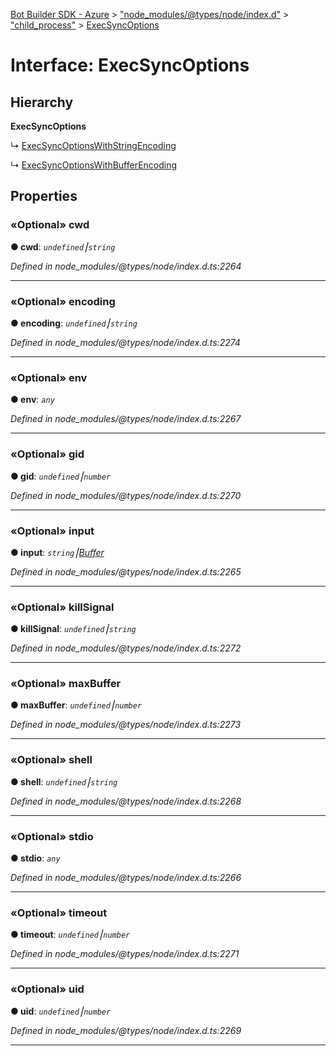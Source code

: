 [Bot Builder SDK - Azure](../README.md) > ["node_modules/@types/node/index.d"](../modules/_node_modules__types_node_index_d_.md) > ["child_process"](../modules/_node_modules__types_node_index_d_._child_process_.md) > [ExecSyncOptions](../interfaces/_node_modules__types_node_index_d_._child_process_.execsyncoptions.md)



# Interface: ExecSyncOptions

## Hierarchy

**ExecSyncOptions**

↳  [ExecSyncOptionsWithStringEncoding](_node_modules__types_node_index_d_._child_process_.execsyncoptionswithstringencoding.md)




↳  [ExecSyncOptionsWithBufferEncoding](_node_modules__types_node_index_d_._child_process_.execsyncoptionswithbufferencoding.md)









## Properties
<a id="cwd"></a>

### «Optional» cwd

**●  cwd**:  *`undefined`⎮`string`* 

*Defined in node_modules/@types/node/index.d.ts:2264*





___

<a id="encoding"></a>

### «Optional» encoding

**●  encoding**:  *`undefined`⎮`string`* 

*Defined in node_modules/@types/node/index.d.ts:2274*





___

<a id="env"></a>

### «Optional» env

**●  env**:  *`any`* 

*Defined in node_modules/@types/node/index.d.ts:2267*





___

<a id="gid"></a>

### «Optional» gid

**●  gid**:  *`undefined`⎮`number`* 

*Defined in node_modules/@types/node/index.d.ts:2270*





___

<a id="input"></a>

### «Optional» input

**●  input**:  *`string`⎮[Buffer](_node_modules__types_node_index_d_.buffer.md)* 

*Defined in node_modules/@types/node/index.d.ts:2265*





___

<a id="killsignal"></a>

### «Optional» killSignal

**●  killSignal**:  *`undefined`⎮`string`* 

*Defined in node_modules/@types/node/index.d.ts:2272*





___

<a id="maxbuffer"></a>

### «Optional» maxBuffer

**●  maxBuffer**:  *`undefined`⎮`number`* 

*Defined in node_modules/@types/node/index.d.ts:2273*





___

<a id="shell"></a>

### «Optional» shell

**●  shell**:  *`undefined`⎮`string`* 

*Defined in node_modules/@types/node/index.d.ts:2268*





___

<a id="stdio"></a>

### «Optional» stdio

**●  stdio**:  *`any`* 

*Defined in node_modules/@types/node/index.d.ts:2266*





___

<a id="timeout"></a>

### «Optional» timeout

**●  timeout**:  *`undefined`⎮`number`* 

*Defined in node_modules/@types/node/index.d.ts:2271*





___

<a id="uid"></a>

### «Optional» uid

**●  uid**:  *`undefined`⎮`number`* 

*Defined in node_modules/@types/node/index.d.ts:2269*





___


